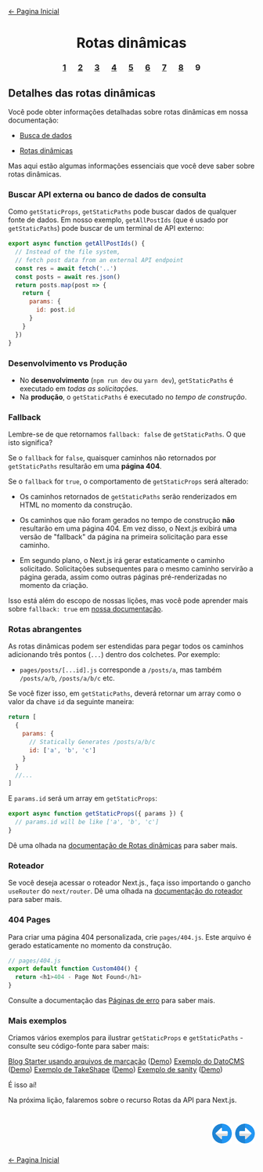 [← Pagina Inicial](../../../README.md#basico)

<h1 align="center">Rotas dinâmicas</h1>

<h3 align="center">
<a href="./1.md" style="margin:0 10px;">1</a>
<a href="./2.md" style="margin:0 10px;">2</a>
<a href="./3.md" style="margin:0 10px;">3</a>
<a href="./4.md" style="margin:0 10px;">4</a>
<a href="./5.md" style="margin:0 10px;">5</a>
<a href="./6.md" style="margin:0 10px;">6</a>
<a href="./7.md" style="margin:0 10px;">7</a>
<a href="./8.md" style="margin:0 10px;">8</a>
<spam style="margin:0 10px;">9</spam>
</h3>

## Detalhes das rotas dinâmicas

Você pode obter informações detalhadas sobre rotas dinâmicas em nossa documentação:

  - [Busca de dados](https://nextjs.org/docs/basic-features/data-fetching)

  - [Rotas dinâmicas](https://nextjs.org/docs/routing/dynamic-routes)

Mas aqui estão algumas informações essenciais que você deve saber sobre rotas dinâmicas.

### Buscar API externa ou banco de dados de consulta

Como `getStaticProps`, `getStaticPaths` pode buscar dados de qualquer fonte de dados. Em nosso exemplo, `getAllPostIds` (que é usado por `getStaticPaths`) pode buscar de um terminal de API externo:

```javascript
export async function getAllPostIds() {
  // Instead of the file system,
  // fetch post data from an external API endpoint
  const res = await fetch('..')
  const posts = await res.json()
  return posts.map(post => {
    return {
      params: {
        id: post.id
      }
    }
  })
}
```

### Desenvolvimento vs Produção

  - No **desenvolvimento** (`npm run dev` ou `yarn dev`), `getStaticPaths` é executado em *todas as solicitações*.
  - Na **produção**, o `getStaticPaths` é executado no *tempo de construção*.

### Fallback

Lembre-se de que retornamos `fallback: false` de `getStaticPaths`. O que isto significa?

Se o `fallback` for `false`, quaisquer caminhos não retornados por `getStaticPaths` resultarão em uma **página 404**.

Se o `fallback` for `true`, o comportamento de `getStaticProps` será alterado:

  - Os caminhos retornados de `getStaticPaths` serão renderizados em HTML no momento da construção.

  - Os caminhos que não foram gerados no tempo de construção **não** resultarão em uma página 404. Em vez disso, o Next.js exibirá uma versão de "fallback" da página na primeira solicitação para esse caminho.

  - Em segundo plano, o Next.js irá gerar estaticamente o caminho solicitado. Solicitações subsequentes para o mesmo caminho servirão a página gerada, assim como outras páginas pré-renderizadas no momento da criação.

Isso está além do escopo de nossas lições, mas você pode aprender mais sobre `fallback: true` em [nossa documentação](https://nextjs.org/docs/basic-features/data-fetching#fallback-pages).

### Rotas abrangentes

As rotas dinâmicas podem ser estendidas para pegar todos os caminhos adicionando três pontos (`...`) dentro dos colchetes. Por exemplo:

  - `pages/posts/[...id].js` corresponde a `/posts/a`, mas também `/posts/a/b`, `/posts/a/b/c` etc.

Se você fizer isso, em `getStaticPaths`, deverá retornar um array como o valor da chave `id` da seguinte maneira:

```javascript
return [
  {
    params: {
      // Statically Generates /posts/a/b/c
      id: ['a', 'b', 'c']
    }
  }
  //...
]
```

E `params.id` será um array em `getStaticProps`:

```javascript
export async function getStaticProps({ params }) {
  // params.id will be like ['a', 'b', 'c']
}
```

Dê uma olhada na [documentação de Rotas dinâmicas](https://nextjs.org/docs/routing/dynamic-routes) para saber mais.

### Roteador

Se você deseja acessar o roteador Next.js., faça isso importando o gancho `useRouter` do `next/router`. Dê uma olhada na [documentação do roteador](https://nextjs.org/docs/routing/dynamic-routes) para saber mais.

### 404 Pages

Para criar uma página 404 personalizada, crie `pages/404.js`. Este arquivo é gerado estaticamente no momento da construção.

```javascript
// pages/404.js
export default function Custom404() {
  return <h1>404 - Page Not Found</h1>
}
```

Consulte a documentação das [Páginas de erro](https://nextjs.org/docs/advanced-features/custom-error-page#404-page) para saber mais.

### Mais exemplos

Criamos vários exemplos para ilustrar `getStaticProps` e `getStaticPaths` - consulte seu código-fonte para saber mais:

[Blog Starter usando arquivos de marcação](https://github.com/zeit/next.js/tree/canary/examples/blog-starter) ([Demo](https://next-blog-starter.now.sh/))
[Exemplo do DatoCMS](https://github.com/zeit/next.js/tree/canary/examples/cms-datocms) ([Demo](https://next-blog-datocms.now.sh/))
[Exemplo de TakeShape](https://github.com/zeit/next.js/tree/canary/examples/cms-takeshape) ([Demo](https://next-blog-takeshape.now.sh/))
[Exemplo de sanity](https://github.com/zeit/next.js/tree/canary/examples/cms-sanity) ([Demo](https://next-blog-sanity.now.sh/))

É isso aí!

Na próxima lição, falaremos sobre o recurso Rotas da API para Next.js.

<h1 align="right">
<a href="./8.md"><img src="../../../images/previous-arrow.svg" alt="next-arrow" width="40px"></a>
<a href="../api-routes/1.md"><img src="../../../images/next-arrow.svg" alt="next-arrow" width="40px"></a>
</h1>

[← Pagina Inicial](../../../README.md#basico)